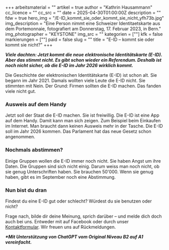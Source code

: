 +++
arbeitsmaterial = ""
artikel = true
author = "Kathrin Hausammann"
cc_licence = ""
cc_src = ""
date = 2025-04-30T01:00:00Z
description = ""
fdw = true
hero_img = "/E-ID_kommt_sie_oder_kommt_sie_nicht_yfh73b.jpg"
img_description = "Eine Person nimmt eine Schweizer Identitaetskarte aus dem Portemonnaie, fotografiert am Donnerstag, 17. Februar 2023, in Bern."
img_photographer = "KEYSTONE"
img_src = ""
kategorien = [""]
kfk = false
markierungen = [""]
paid = false
slug = ""
title = "E-ID – kommt sie oder kommt sie nicht?"
+++

**_Viele dachten: Jetzt kommt die neue elektronische Identitätskarte (E-ID). Aber das stimmt nicht. Es gibt schon wieder ein Referendum. Deshalb ist noch nicht sicher, ob die E-ID im Jahr 2026 wirklich kommt._**

Die Geschichte der elektronischen Identitätskarte (E-ID) ist schon alt. Sie begann im Jahr 2021. Damals wollten viele Leute die E-ID nicht. Sie stimmten mit Nein. Der Grund: Firmen sollten die E-ID machen. Das fanden viele nicht gut.

### Ausweis auf dem Handy

Jetzt soll der Staat die E-ID machen. Sie ist freiwillig. Die E-ID ist eine App auf dem Handy. Damit kann man sich zeigen. Zum Beispiel beim Einkaufen im Internet. Man braucht dann keinen Ausweis mehr in der Tasche. Die E-ID soll im Jahr 2026 kommen. Das Parlament hat das neue Gesetz schon angenommen.

### Nochmals abstimmen?

Einige Gruppen wollen die E-ID immer noch nicht. Sie haben Angst um ihre Daten. Die Gruppen sind sich nicht einig. Darum weiss man noch nicht, ob sie genug Unterschriften haben. Sie brauchen 50'000. Wenn sie genug haben, gibt es im September noch eine Abstimmung.

### Nun bist du dran

Findest du eine E-ID gut oder schlecht? Würdest du sie benutzen oder nicht?

Frage nach, bilde dir deine Meinung, sprich darüber – und melde dich doch auch bei uns. Entweder mit auf Facebook oder durch unser [Kontaktformular](https://www.chinderzytig.ch/kontakt/). Wir freuen uns auf Rückmeldungen.

**_\*Mit Unterstützung von ChatGPT vom Original Niveau B2 auf A1 vereinfacht._**